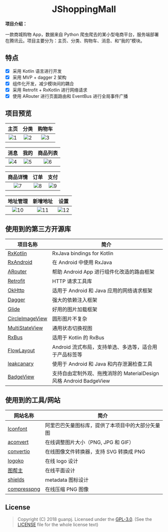 <h1 align="center">JShoppingMall</h1>

**项目介绍：**

一款商城购物 App，数据来自 Python 爬虫爬去的某小型电商平台，服务端部署在腾讯云。项目主要分为：主页、分类、购物车、消息、和“我的”模块。

## 特点

- [x] 采用 Kotlin 语言进行开发
- [x] 采用 MVP + dagger 2 架构
- [x] 组件化开发，减少模块间的耦合
- [x] 采用 Retrofit + RxKotlin 进行网络请求
- [x] 使用 ARouter 进行页面路由和 EventBus 进行全局事件广播

## 项目预览

| 主页 | 分类 | 购物车 |
|:-:|:-:|:-:|
| ![1](https://my-bucket-1251125515.cos.ap-guangzhou.myqcloud.com/JShoppingMall/1main.png) | ![2](https://my-bucket-1251125515.cos.ap-guangzhou.myqcloud.com/JShoppingMall/2category.png) | ![3](https://my-bucket-1251125515.cos.ap-guangzhou.myqcloud.com/JShoppingMall/3cart.png) |

| 消息 | 我的 | 商品列表 |
|:-:|:-:|:-:|
| ![4](https://my-bucket-1251125515.cos.ap-guangzhou.myqcloud.com/JShoppingMall/4message.png) | ![5](https://my-bucket-1251125515.cos.ap-guangzhou.myqcloud.com/JShoppingMall/5mine.png) | ![6](https://my-bucket-1251125515.cos.ap-guangzhou.myqcloud.com/JShoppingMall/6good_list.png) |

| 商品详情 | 订单 | 支付 |
|:-:|:-:|:-:|
| ![7](https://my-bucket-1251125515.cos.ap-guangzhou.myqcloud.com/JShoppingMall/7good_detail.png) | ![8](https://my-bucket-1251125515.cos.ap-guangzhou.myqcloud.com/JShoppingMall/8order.png) | ![9](https://my-bucket-1251125515.cos.ap-guangzhou.myqcloud.com/JShoppingMall/9pay.png) |

| 地址管理 | 新增地址 | 设置 |
|:-:|:-:|:-:|
| ![10](https://my-bucket-1251125515.cos.ap-guangzhou.myqcloud.com/JShoppingMall/10address_list.png) | ![11](https://my-bucket-1251125515.cos.ap-guangzhou.myqcloud.com/JShoppingMall/11address_new.png) | ![12](https://my-bucket-1251125515.cos.ap-guangzhou.myqcloud.com/JShoppingMall/12setting.png) |

## 使用到的第三方开源库

项目名称 | 简介
  -------- | ------
[RxKotlin](https://github.com/ReactiveX/RxKotlin) | RxJava bindings for Kotlin
[RxAndroid](https://github.com/ReactiveX/RxAndroid) | 在 Android 中使用 RxJava
[ARouter](https://github.com/alibaba/ARouter) | 帮助 Android App 进行组件化改造的路由框架
[Retrofit](https://github.com/square/retrofit) | HTTP 请求工具库
[OkHttp](https://github.com/square/okhttp) | 适用于 Android 和 Java 应用的网络请求框架
[Dagger](https://github.com/google/dagger) | 强大的依赖注入框架
[Glide](https://github.com/bumptech/glide) |  好用的图片加载框架
[CircleImageView](https://github.com/hdodenhof/CircleImageView) | 圆形图片不复杂
[MultiStateView](https://github.com/Kennyc1012/MultiStateView) | 通用状态切换视图
[RxBus](https://github.com/Dimezis/RxBus) | 适用于 Kotlin 的 RxBus
[FlowLayout](https://github.com/Kennyc1012/MultiStateView) | Android 流式布局，支持单选、多选等，适合用于产品标签等
[leakcanary](https://github.com/square/leakcanary) | 使用于 Android 和 Java 和内存泄漏检查工具
[BadgeView](https://github.com/qstumn/BadgeView) | 支持自由定制外观、拖拽消除的 MaterialDesign 风格 Android BadgeView

## 使用到的工具/网站

网站名称 | 简介
  -------- | ------
[Iconfont](http://www.iconfont.cn/) | 阿里巴巴矢量图标库，提供了本项目中的大部分矢量图
[aconvert](https://www.aconvert.com/cn/image/resize/) | 在线调整图片大小（PNG, JPG 和 GIF）
[convertio](https://convertio.co/zh/png-converter/) | 在线图像文件转换器，支持 SVG 转换成 PNG
[logoko](http://www.logoko.com.cn/design) | 在线 logo 设计
[图帮主](http://www.tubangzhu.com/) | 在线平面设计
[shields](https://shields.io/) | metadata 图标设计
[compresspng](https://compresspng.com/zh/) | 在线压缩 PNG 图像

## License
> Copyright (C) 2018 guanpj.
> Licensed under the [GPL-3.0](https://www.gnu.org/licenses/gpl.html).
> (See the [LICENSE](https://github.com/guanpj/JShoppingMall/blob/master/LICENSE) file for the whole license text)
